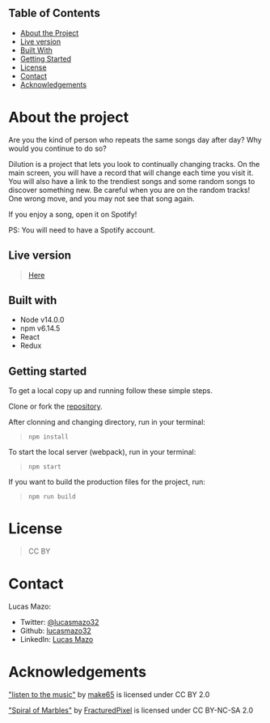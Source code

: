 ## Table of Contents

* [About the Project](#about-the-project)
* [Live version](#live-version)
* [Built With](#built-with)
* [Getting Started](#getting-started)
* [License](#license)
* [Contact](#contact)
* [Acknowledgements](#acknowledgements)

<!-- about-the-project -->
# About the project

Are you the kind of person who repeats the same songs day after day? Why would you continue to do so?

Dilution is a project that lets you look to continually changing tracks. On the main screen, you will have a record that will change each time you visit it. You will also have a link to the trendiest songs and some random songs to discover something new. Be careful when you are on the random tracks! One wrong move, and you may not see that song again.

If you enjoy a song, open it on Spotify!

PS: You will need to have a Spotify account.

## Live version

> [Here]()

## Built with

- Node v14.0.0
- npm v6.14.5
- React
- Redux

## Getting started

To get a local copy up and running follow these simple steps.

Clone or fork the [repository](https://github.com/lucasmazo32/dilution).

After clonning and changing directory, run in your terminal:

> ``` npm install ```

To start the local server (webpack), run in your terminal:

> ``` npm start ```

If you want to build the production files for the project, run:

> ``` npm run build ```

# License

> CC BY

# Contact

Lucas Mazo:

- Twitter: [@lucasmazo32](https://twitter.com/lucasmazo32)
- Github: [lucasmazo32](https://github.com/lucasmazo32)
- LinkedIn: [Lucas Mazo](https://www.linkedin.com/in/lucasmazo/)

# Acknowledgements

["listen to the music"](https://www.flickr.com/photos/159646476@N07/31766447948) by [make65](https://www.flickr.com/photos/159646476@N07) is licensed under CC BY 2.0 

["Spiral of Marbles"](https://www.flickr.com/photos/37474593@N04/4334153803) by [FracturedPixel](https://www.flickr.com/photos/37474593@N04) is licensed under CC BY-NC-SA 2.0 